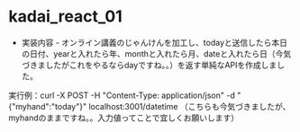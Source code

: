 # kadai_react_01
- 実装内容 -
 オンライン講義のじゃんけんを加工し、todayと送信したら本日の日付、yearと入れたら年、monthと入れたら月、dateと入れたら日（今気づきましたがこれをやるならdayですね。。）を返す単純なAPIを作成しました。
 
 実行例：curl -X POST -H "Content-Type: application/json" -d "{\"myhand\":\"today\"}" localhost:3001/datetime
（こちらも今気づきましたが、myhandのままですね。。入力値ってことで宜しくお願いします）
